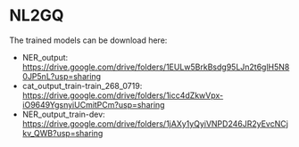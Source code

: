 # NL2GQ

The trained models can be download here:
- NER_output: https://drive.google.com/drive/folders/1EULw5BrkBsdg95LJn2t6glH5N80JP5nL?usp=sharing 
- cat_output_train-train_268_0719: https://drive.google.com/drive/folders/1icc4dZkwVpx-iO9649YgsnyiUCmitPCm?usp=sharing
- NER_output_train-dev: https://drive.google.com/drive/folders/1jAXy1yQyiVNPD246JR2yEvcNCjkv_QWB?usp=sharing